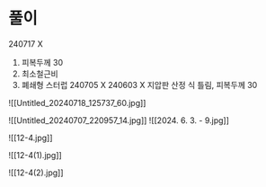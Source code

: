 # 풀이

240717 X
1. 피복두께 30
2. 최소철근비
3. 폐쇄형 스터럽
240705 X
240603 X 지압판 산정 식 틀림, 피복두께 30

![[Untitled_20240718_125737_60.jpg]]

![[Untitled_20240707_220957_14.jpg]]
![[2024. 6. 3. - 9.jpg]]


![[12-4.jpg]]

![[12-4(1).jpg]]

![[12-4(2).jpg]]